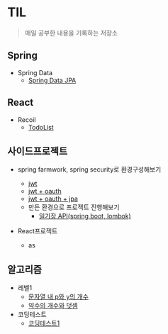# TIL
>매일 공부한 내용을 기록하는 저장소

## Spring
<!-- * Spring Framwork


* Spring Boot -->


* Spring Data
  * [Spring Data JPA](https://github.com/abhidhamma-java/TIL/blob/main/알고리즘/문제/프로그래머스/레벨1/문자열_내_p와_y의_개수.md)


<!-- * Spring Batch


* Spring Security


* Spring Cloud -->

## React
<!-- * React Basic
* React Hooks -->
* Recoil
  * [TodoList](https://github.com/abhidhamma-java/TIL/blob/main/React/Recoil/TodoList.md)
## 사이드프로젝트
* spring farmwork, spring security로 환경구성해보기
  * [jwt](https://github.com/abhidhamma-java/TIL/blob/main/sideproject/spring/jwt.md)
  * [jwt + oauth](https://github.com/abhidhamma-java/TIL/blob/main/sideproject/spring/jwt_oauth.md)
  * [jwt + oauth + jpa](https://github.com/abhidhamma-java/TIL/blob/main/sideproject/spring/jwt_oauth_jpa.md)
  * 만든 환경으로 프로젝트 진행해보기
    * [일기장 API(spring boot, lombok)](https://github.com/abhidhamma-java/TIL/blob/main/sideproject/spring/selfhelp.md)


* React프로젝트
  * as

## 알고리즘
* 레벨1
  * [문자열 내 p와 y의 개수](https://github.com/abhidhamma-java/TIL/blob/main/알고리즘/문제/프로그래머스/레벨1/문자열_내_p와_y의_개수.md)
  * [약수의 개수와 덧셈](https://github.com/abhidhamma-java/TIL/blob/main/알고리즘/문제/프로그래머스/레벨1/약수의_개수와_덧셈.md)
* 코딩테스트
  * [코딩테스트1](https://github.com/abhidhamma-java/TIL/blob/main/알고리즘/문제/코딩테스트/220115.md)
